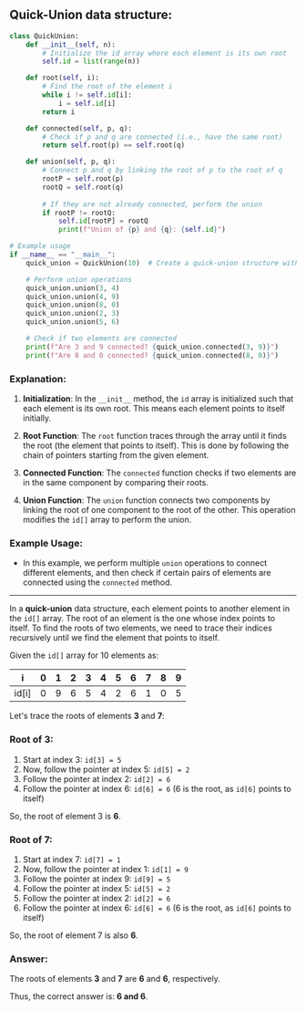 ## **Quick-Union** data structure:

```python
class QuickUnion:
    def __init__(self, n):
        # Initialize the id array where each element is its own root
        self.id = list(range(n))

    def root(self, i):
        # Find the root of the element i
        while i != self.id[i]:
            i = self.id[i]
        return i

    def connected(self, p, q):
        # Check if p and q are connected (i.e., have the same root)
        return self.root(p) == self.root(q)

    def union(self, p, q):
        # Connect p and q by linking the root of p to the root of q
        rootP = self.root(p)
        rootQ = self.root(q)
        
        # If they are not already connected, perform the union
        if rootP != rootQ:
            self.id[rootP] = rootQ
            print(f"Union of {p} and {q}: {self.id}")

# Example usage
if __name__ == "__main__":
    quick_union = QuickUnion(10)  # Create a quick-union structure with 10 elements

    # Perform union operations
    quick_union.union(3, 4)
    quick_union.union(4, 9)
    quick_union.union(8, 0)
    quick_union.union(2, 3)
    quick_union.union(5, 6)

    # Check if two elements are connected
    print(f"Are 3 and 9 connected? {quick_union.connected(3, 9)}")
    print(f"Are 8 and 0 connected? {quick_union.connected(8, 0)}")
```

### Explanation:
1. **Initialization**: In the `__init__` method, the `id` array is initialized such that each element is its own root. This means each element points to itself initially.

2. **Root Function**: The `root` function traces through the array until it finds the root (the element that points to itself). This is done by following the chain of pointers starting from the given element.

3. **Connected Function**: The `connected` function checks if two elements are in the same component by comparing their roots.

4. **Union Function**: The `union` function connects two components by linking the root of one component to the root of the other. This operation modifies the `id[]` array to perform the union.

### Example Usage:
- In this example, we perform multiple `union` operations to connect different elements, and then check if certain pairs of elements are connected using the `connected` method.


---

In a **quick-union** data structure, each element points to another element in the `id[]` array. The root of an element is the one whose index points to itself.
To find the roots of two elements, we need to trace their indices recursively until we find the element that points to itself.

Given the `id[]` array for 10 elements as:

| i  | 0  | 1  | 2  | 3  | 4  | 5  | 6  | 7  | 8  | 9  |
|----|----|----|----|----|----|----|----|----|----|----|
| id[i] | 0  | 9  | 6  | 5  | 4  | 2  | 6  | 1  | 0  | 5  |

Let's trace the roots of elements **3** and **7**:

### Root of 3:
1. Start at index 3: `id[3] = 5`
2. Now, follow the pointer at index 5: `id[5] = 2`
3. Follow the pointer at index 2: `id[2] = 6`
4. Follow the pointer at index 6: `id[6] = 6` (6 is the root, as `id[6]` points to itself)

So, the root of element 3 is **6**.

### Root of 7:
1. Start at index 7: `id[7] = 1`
2. Now, follow the pointer at index 1: `id[1] = 9`
3. Follow the pointer at index 9: `id[9] = 5`
4. Follow the pointer at index 5: `id[5] = 2`
5. Follow the pointer at index 2: `id[2] = 6`
6. Follow the pointer at index 6: `id[6] = 6` (6 is the root, as `id[6]` points to itself)

So, the root of element 7 is also **6**.

### Answer:
The roots of elements **3** and **7** are **6** and **6**, respectively.

Thus, the correct answer is:
**6 and 6**.
